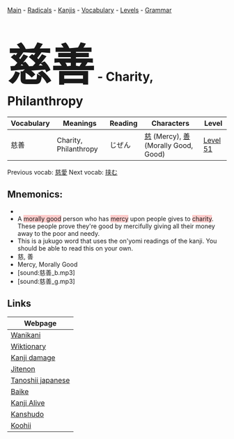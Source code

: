 <style> bigfont {font-size: 100px}</style>
[Main](../README.md) -
[Radicals](../radicals.md) -
[Kanjis](../kanjis.md) -
[Vocabulary](../vocabulary.md) -
[Levels](../levels.md) -
[Grammar](../grammar.md)
# <bigfont> 慈善</bigfont> - Charity, Philanthropy 

| Vocabulary | Meanings | Reading | Characters | Level |
| --- | --- | --- | --- | --- |
| 慈善 | Charity, Philanthropy | じぜん |  [慈](../kanjis/慈.md) (Mercy), [善](../kanjis/善.md) (Morally Good, Good) | [Level 51](../levels/wk_level51.md) |

Previous vocab: [慈愛](慈愛.md) Next vocab: [挟む](挟む.md) 

## Mnemonics:

* 
* A <span style="background-color:#ffcccb"> morally good</span> person who has <span style="background-color:#ffcccb"> mercy</span> upon people gives to <span style="background-color:#ffcccb"> charity</span>. These people prove they're good by mercifully giving all their money away to the poor and needy.
* This is a jukugo word that uses the on'yomi readings of the kanji. You should be able to read this on your own.
* 慈, 善
* Mercy, Morally Good
* [sound:慈善_b.mp3]
* [sound:慈善_g.mp3]


## Links 

| Webpage |
| --- |
| [Wanikani          ](https://www.wanikani.com/kanji/慈善) |
| [Wiktionary        ](https://en.wiktionary.org/wiki/慈善) |
| [Kanji damage      ](http://www.kanjidamage.com/kanji/search?utf8=✓&q=慈善) |
| [Jitenon           ](https://jitenon.com/kanji/慈善) |
| [Tanoshii japanese ](https://www.tanoshiijapanese.com/dictionary/kanji.cfm?k=慈善) |
| [Baike             ](https://baike.baidu.com/item/慈善) |
| [Kanji Alive       ](https://app.kanjialive.com/慈善) |
| [Kanshudo          ](https://www.kanshudo.com/searchmn?q=慈善) |
| [Koohii            ](https://kanji.koohii.com/study/kanji/慈善) |
